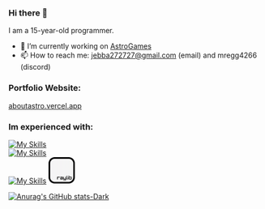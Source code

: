 ### Hi there 👋
I am a 15-year-old programmer.

- 🔭 I’m currently working on [AstroGames](https://astrogames06.github.io)
- 📫 How to reach me: jebba272727@gmail.com (email) and mregg4266 (discord)

### Portfolio Website:
[aboutastro.vercel.app](https://aboutastro.vercel.app)

### Im experienced with:

[![My Skills](https://skillicons.dev/icons?i=cpp,c,cs,python,lua,html,css,js)](https://skillicons.dev)
<br>
[![My Skills](https://skillicons.dev/icons?i=vscode,visualstudio,replit,git,github,arduino,vercel)](https://skillicons.dev)
<br>
[![My Skills](https://skillicons.dev/icons?i=linux,bash,windows,powershell,raspberrypi)](https://skillicons.dev)
<img src="raylib.png" alt="raylib" width="52" height="52">

[![Anurag's GitHub stats-Dark](https://github-readme-stats.vercel.app/api/top-langs/?username=astrogames06&theme=dark&exclude_repo=astrogames06.github.io,astrogames-games&#gh-dark-mode-only)](https://github.com/anuraghazra/github-readme-stats&exclude_repo=astrogames06.github.io#gh-dark-mode-only)
